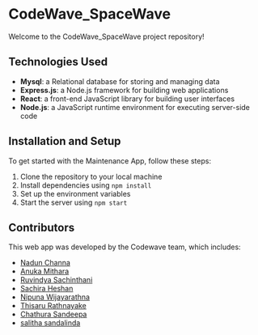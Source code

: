 # CodeWave_SpaceWave

Welcome to the CodeWave_SpaceWave project repository! 

## Technologies Used

- **Mysql**: a Relational database for storing and managing data
- **Express.js**: a Node.js framework for building web applications
- **React**: a front-end JavaScript library for building user interfaces
- **Node.js**: a JavaScript runtime environment for executing server-side code

## Installation and Setup

To get started with the Maintenance App, follow these steps:

1. Clone the repository to your local machine
2. Install dependencies using `npm install`
3. Set up the environment variables
4. Start the server using `npm start`

## Contributors

This web app was developed by the Codewave team, which includes:

- [Nadun Channa](https://github.com/nadunchanna98)
- [Anuka Mithara](https://github.com/AnukaMithara)
- [Ruvindya Sachinthani](https://github.com/Ruvindya)
- [Sachira Heshan](https://github.com/Sachira-Heshan)
- [Nipuna Wijayarathna](https://github.com/NipunHWE98)
- [Thisaru Rathnayake](https://github.com/shanonline99)
- [Chathura Sandeepa](https://github.com/Bandaranayake97)
- [salitha sandalinda](https://github.com/salithasandalindz)

